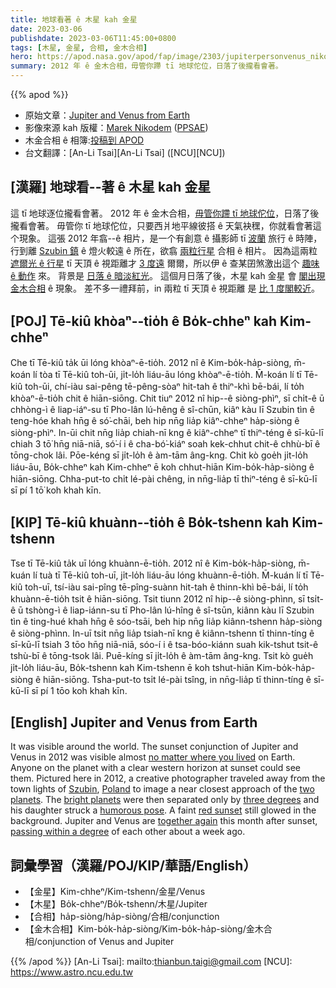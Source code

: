 ```yaml
---
title: 地球看著 ê 木星 kah 金星
date: 2023-03-06
publishdate: 2023-03-06T11:45:00+0800
tags: [木星, 金星, 合相, 金木合相]
hero: https://apod.nasa.gov/apod/fap/image/2303/jupiterpersonvenus_nikodem_960.jpg
summary: 2012 年 ê 金木合相，毋管你蹛 tī 地球佗位，日落了後攏看會著。
---
```


{{% apod %}}

- 原始文章：[Jupiter and Venus from Earth](https://apod.nasa.gov/apod/ap230306.html)
- 影像來源 kah 版權：[Marek Nikodem](https://www.instagram.com/marek.nikodem.niki/) ([PPSAE](https://scienceinpoland.pap.pl/en/news/news%2C406244%2Clarge-amateur-telescope-launched-in-niedzwiady.html))
- 木金合相 ê 相簿:[投稿到 APOD](https://www.facebook.com/media/set/?set=a.183908144337771&type=3)
- 台文翻譯：[An-Li Tsai][An-Li Tsai] ([NCU][NCU])

## [漢羅] 地球看--著 ê 木星 kah 金星
這 tī 地球逐位攏看會著。
2012 年 ê 金木合相，[毋管你蹛 tī 地球佗位][no matter where you lived]，日落了後攏看會著。
毋管你 tī 地球佗位，只要西爿地平線彼搭 ê 天氣袂䆀，你就看會著這个現象。
這張 2012 年翕--ê 相片，是一个有創意 ê 攝影師 tī [波蘭][Poland] 旅行 ê 時陣，行到離 [Szubin 鎮][Szubin] ê 燈火較遠 ê 所在，欲翕 [兩粒行星][two planets] 合相 ê 相片。
因為這兩粒 [遮爾光 ê 行星][bright planets] tī 天頂 ê 視距離才 [3 度遠][three degrees] 爾爾，所以伊 ê 查某囝煞激出這个 [趣味 ê 動作][humorous pose] 來。
背景是 [日落 ê 暗淡紅光][red sunset]。
這個月日落了後，木星 kah 金星 會 [閣出現金木合相][together again] ê 現象。
差不多一禮拜前，in 兩粒 tī 天頂 ê 視距離 是 [比 1 度閣較近][passing within a degree]。

## [POJ] Tē-kiû khòaⁿ--tio̍h ê Bo̍k-chheⁿ kah Kim-chheⁿ
Che tī Tē-kiû ta̍k ūi lóng khòaⁿ-ē-tio̍h.
2012 nî ê Kim-bo̍k-ha̍p-siòng, m̄-koán lí tòa tī Tē-kiû toh-ūi, ji̍t-lo̍h liáu-āu lóng khòaⁿ-ē-tio̍h.
M̄-koán lí tī Tē-kiû toh-ūi, chí-iàu sai-pêng tē-pêng-sòaⁿ hit-tah ê thiⁿ-khì bē-bái, lí to̍h khòaⁿ-ē-tio̍h chit ê hiān-siōng.
Chit tiuⁿ 2012 nî hip--ê siòng-phìⁿ, sī chi̍t-ê ū chhòng-ì ê liap-iáⁿ-su tī Pho-lân lú-hêng ê sî-chūn, kiâⁿ kàu lī Szubin tìn ê teng-hóe khah hn̄g ê só͘-chāi, beh hip nn̄g lia̍p kiâⁿ-chheⁿ ha̍p-siòng ê siòng-phìⁿ.
In-ūi chit nn̄g lia̍p chiah-nī kng ê kiâⁿ-chheⁿ tī thiⁿ-téng ê sī-kū-lī chiah 3 tō͘ hn̄g niā-niā, só͘-í i ê cha-bó͘-kiáⁿ soah kek-chhut chit-ê chhù-bī ê tōng-chok lâi.
Pōe-kéng sī ji̍t-lo̍h ê àm-tām âng-kng.
Chit kò goe̍h ji̍t-lo̍h liáu-āu, Bo̍k-chheⁿ kah Kim-chheⁿ ē koh chhut-hiān Kim-bo̍k-ha̍p-siòng ê hiān-siōng.
Chha-put-to chi̍t lé-pài chêng, in nn̄g-lia̍p tī thiⁿ-téng ê sī-kū-lī sī pí 1 tō͘ koh khah kīn.


## [KIP] Tē-kiû khuànn--tio̍h ê Bo̍k-tshenn kah Kim-tshenn
Tse tī Tē-kiû ta̍k uī lóng khuànn-ē-tio̍h.
2012 nî ê Kim-bo̍k-ha̍p-siòng, m̄-kuán lí tuà tī Tē-kiû toh-uī, ji̍t-lo̍h liáu-āu lóng khuànn-ē-tio̍h.
M̄-kuán lí tī Tē-kiû toh-uī, tsí-iàu sai-pîng tē-pîng-suànn hit-tah ê thinn-khì bē-bái, lí to̍h khuànn-ē-tio̍h tsit ê hiān-siōng.
Tsit tiunn 2012 nî hip--ê siòng-phìnn, sī tsi̍t-ê ū tshòng-ì ê liap-iánn-su tī Pho-lân lú-hîng ê sî-tsūn, kiânn kàu lī Szubin tìn ê ting-hué khah hn̄g ê sóo-tsāi, beh hip nn̄g lia̍p kiânn-tshenn ha̍p-siòng ê siòng-phìnn.
In-uī tsit nn̄g lia̍p tsiah-nī kng ê kiânn-tshenn tī thinn-tíng ê sī-kū-lī tsiah 3 tōo hn̄g niā-niā, sóo-í i ê tsa-bóo-kiánn suah kik-tshut tsit-ê tshù-bī ê tōng-tsok lâi.
Puē-kíng sī ji̍t-lo̍h ê àm-tām âng-kng.
Tsit kò gue̍h ji̍t-lo̍h liáu-āu, Bo̍k-tshenn kah Kim-tshenn ē koh tshut-hiān Kim-bo̍k-ha̍p-siòng ê hiān-siōng.
Tsha-put-to tsi̍t lé-pài tsîng, in nn̄g-lia̍p tī thinn-tíng ê sī-kū-lī sī pí 1 tōo koh khah kīn.

## [English] Jupiter and Venus from Earth
It was visible around the world.
The sunset conjunction of Jupiter and Venus in 2012 was visible almost [no matter where you lived][no matter where you lived] on Earth.
Anyone on the planet with a clear western horizon at sunset could see them.
Pictured here in 2012, a creative photographer traveled away from the town lights of [Szubin][Szubin], [Poland][Poland] to image a near closest approach of the [two planets][two planets].
The [bright planets][bright planets] were then separated only by [three degrees][three degrees] and his daughter struck a [humorous pose][humorous pose].
A faint [red sunset][red sunset] still glowed in the background.
Jupiter and Venus are [together again][together again] this month after sunset, [passing within a degree][passing within a degree] of each other about a week ago.

## 詞彙學習（漢羅/POJ/KIP/華語/English）
- 【金星】Kim-chheⁿ/Kim-tshenn/金星/Venus
- 【木星】Bo̍k-chheⁿ/Bo̍k-tshenn/木星/Jupiter
- 【合相】ha̍p-siòng/ha̍p-siòng/合相/conjunction
- 【金木合相】Kim-bo̍k-ha̍p-siòng/Kim-bo̍k-ha̍p-siòng/金木合相/conjunction of Venus and Jupiter


{{% /apod %}}
[An-Li Tsai]: mailto:thianbun.taigi@gmail.com
[NCU]: https://www.astro.ncu.edu.tw

[copyright]: https://apod.nasa.gov/apod/fap/lib/about_apod.html#srapply
[License]: https://creativecommons.org/licenses/by/2.0/

[no matter where you lived]:https://apod.nasa.gov/apod/ap120307.html
[Szubin]:https://en.wikipedia.org/wiki/Szubin
[Poland]:https://en.wikipedia.org/wiki/Poland
[two planets]:http://www.youtube.com/watch?v=x8br4JiFEik
[bright planets]:https://apod.nasa.gov/apod/ap120316.html
[three degrees]:http://www.universetoday.com/94113/venus-jupiter-conjunction-march-15th-2012/
[humorous pose]:https://i.pinimg.com/originals/03/f3/e5/03f3e504f99ee70a9b29dd472be70483.jpg
[red sunset]:https://apod.nasa.gov/apod/ap050620.html
[together again]:https://apod.nasa.gov/apod/ap230305.html
[passing within a degree]:https://apod.nasa.gov/apod/ap230304.html

